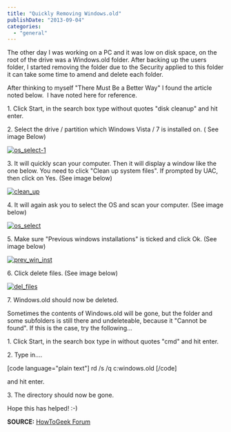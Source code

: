```yaml
---
title: "Quickly Removing Windows.old"
publishDate: "2013-09-04"
categories: 
  - "general"
---
```


The other day I was working on a PC and it was low on disk space, on the root of the drive was a Windows.old folder. After backing up the users folder, I started removing the folder due to the Security applied to this folder it can take some time to amend and delete each folder.

After thinking to myself "There Must Be a Better Way" I found the article noted below.  I have noted here for reference.

1\. Click Start, in the search box type without quotes "disk cleanup" and hit enter.

2\. Select the drive / partition which Windows Vista / 7 is installed on. ( See image Below)

[![os_select-1](/images/os_select-1.png)]()

3\. It will quickly scan your computer. Then it will display a window like the one below. You need to click "Clean up system files". If prompted by UAC, then click on Yes. (See image below)

[![clean_up](/images/clean_up.png)](http://ramblinggeek.co.uk/2013/09/quickly-removing-windows-old/clean_up/)

4\. It will again ask you to select the OS and scan your computer. (See image below)

[![os_select](/images/os_select.png)](http://ramblinggeek.co.uk/2013/09/quickly-removing-windows-old/os_select/)

5\. Make sure "Previous windows installations" is ticked and click Ok. (See image below)

[![prev_win_inst](/images/prev_win_inst.png)](http://ramblinggeek.co.uk/2013/09/quickly-removing-windows-old/prev_win_inst/)

6\. Click delete files. (See image below)

[![del_files](/images/del_files.png)](http://ramblinggeek.co.uk/2013/09/quickly-removing-windows-old/del_files/)

7\. Windows.old should now be deleted.

Sometimes the contents of Windows.old will be gone, but the folder and some subfolders is still there and undeleteable, because it "Cannot be found". If this is the case, try the following...

1\. Click Start, in the search box type in without quotes "cmd" and hit enter.

2\. Type in....

\[code language="plain text"\] rd /s /q c:windows.old \[/code\]

and hit enter.

3\. The directory should now be gone.

Hope this has helped! :-)

**SOURCE:** [HowToGeek Forum](http://www.howtogeek.com/forum/topic/how-to-delete-the-windowsold-folder)

